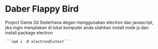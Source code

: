 
<html lang="en">
  <head>
  </head>
  <body>
    <h1>Daber Flappy Bird</h1>
<p>Project Game 2d Sederhana degan menggunakan electron dan javascript, jika ingin menjalakan di lokal komputer anda
silahkan install node js dan install package electron
</p>
    
    ```npm i -D electron@latest```
  </body>
</html>
